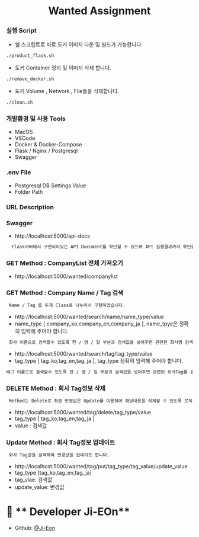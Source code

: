 <h1 align="center">Wanted Assignment</h1>


### 실행 Script
- 쉘 스크립트로 바로 도커 이미지 다운 및 빌드가 가능합니다.
```sh
./product_flask.sh
```

- 도커 Container 정지 및 이미지 삭제 합니다.
```sh
./remove_docker.sh
```

- 도커 Volume , Network , File들을 삭제합니다.
```sh
./clean.sh
```

### 개발환경 및 사용 Tools
- MacOS 
- VSCode
- Docker & Docker-Compose
- Flask / Nginx / Postgresql
- Swagger 


### .env File
- Postgresql DB Settings Value
- Folder Path


### URL Description
### Swagger 
- http://localhost:5000/api-docs
```sh
  Flask서버에서 구현되어있는 API Document를 확인할 수 있으며 API 실행결과까지 확인할 수 있습니다.
```

### GET Method : CompanyList 전체 가져오기 ####
- http://localhost:5000/wanted/companylist

### GET Method : Company Name / Tag 검색 ###
```sh
 Name / Tag 를 두개 Class로 나누어서 구현하였습니다.
```
- http://localhost:5000/wanted/search/name/name_type/value
- name_type [ company_ko,company_en,company_ja ], name_tpye은 정확히 입력해 주어야 합니다.
```sh
 회사 이름으로 검색할수 있도록 한 / 영 / 일 부분과 검색값을 넣어주면 관련된 회사명 검색하여 return 해 줍니다.
```
- http://localhost:5000/wanted/search/tag/tag_type/value
- tag_type [ tag_ko,tag_en,tag_ja  ], tag_type 정확히 입력해 주어야 합니다.
```sh
태그 이름으로 검색할수 있도록 한 / 영 / 일 부분과 검색값을 넣어주면 관련된 회사Tag를 검색하여 return 해 줍니다.
```


### DELETE Method : 회사 Tag정보 삭제 ###
```sh
 Method는 Delete로 최종 반영값은 Update를 이용하여 해당내용을 삭제할 수 있도록 로직을 구현하였습니다.
```
- http://localhost:5000/wanted/tag/delete/tag_type/value
- tag_type [ tag_ko,tag_en,tag_ja ]
- value : 검색값

### Update Method : 회사 Tag정보 업데이트 ###
```sh
 회사 Tag값을 검색하여 변경값을 업데이트 합니다.
```
- http://localhost:5000/wanted/tag/put/tag_type/tag_value/update_value
- tag_type [tag_ko,tag_en,tag_ja]
- tag_vlae: 검색값
- update_value: 변경값



# 👤 ** Developer Ji-EOn**

- Github: [@Ji-Eon](https://github.com/Ji-Eon)
